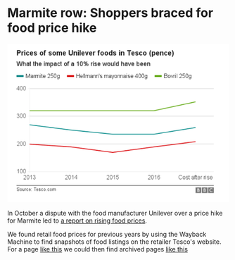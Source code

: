 # Marmite row: Shoppers braced for food price hike

![](https://raw.githubusercontent.com/BBC-Data-Unit/marmite-row/master/marmite%20food%20prices.png)

In October a dispute with the food manufacturer Unilever over a price hike for Marmite led to [a report on rising food prices](http://www.bbc.co.uk/news/uk-england-37644921). 

We found retail food prices for previous years by using the Wayback Machine to find snapshots of food listings on the retailer Tesco's website. For a page [like this](http://www.tesco.com/groceries/product/details/?id=254880991) we could then find archived pages [like this](https://web.archive.org/web/*/http://www.tesco.com/groceries/product/details/?id=254880991)
